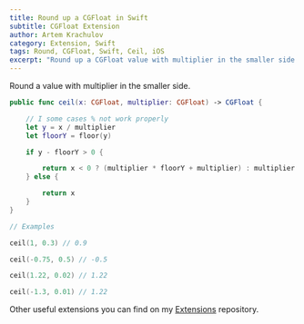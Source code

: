 ```yaml
---
title: Round up a CGFloat in Swift
subtitle: CGFloat Extension
author: Artem Krachulov
category: Extension, Swift
tags: Round, CGFloat, Swift, Ceil, iOS
excerpt: "Round up a CGFloat value with multiplier in the smaller side."
---
```


Round a value with multiplier in the smaller side.

```swift
public func ceil(x: CGFloat, multiplier: CGFloat) -> CGFloat {

    // I some cases % not work properly
    let y = x / multiplier
    let floorY = floor(y)

    if y - floorY > 0 {

        return x < 0 ? (multiplier * floorY + multiplier) : multiplier * floorY
    } else {

        return x
    }
}

// Examples

ceil(1, 0.3) // 0.9

ceil(-0.75, 0.5) // -0.5

ceil(1.22, 0.02) // 1.22

ceil(-1.3, 0.01) // 1.22
```

Other useful extensions you can find on my [Extensions](https://github.com/artemkrachulov/SwiftExtensions) repository.